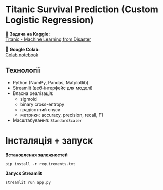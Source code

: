 #  Titanic Survival Prediction (Custom Logistic Regression)


🔗 **Задача на Kaggle:**  
[Titanic - Machine Learning from Disaster](https://www.kaggle.com/competitions/titanic)

🔗 **Google Colab:**  
[Colab notebook](https://colab.research.google.com/drive/1HAJMmis4yuyJpHcybJm9UZ3c3Xb2wb6A?pli=1&usp=chrome_ntp#scrollTo=WleDwbSKZkIP)

##  Технології

- Python (NumPy, Pandas, Matplotlib)
- Streamlit (веб-інтерфейс для моделі)
- Власна реалізація:
  - sigmoid
  - binary cross-entropy
  - градієнтний спуск
  - метрики: accuracy, precision, recall, F1
- Масштабування: `StandardScaler`

# Інсталяція + запуск
**Встановлення залежностей**

`pip install -r requirements.txt`

**Запуск Streamlit**

`streamlit run app.py`
